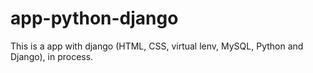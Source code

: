 # app-python-django
This is a app with django (HTML, CSS, virtual lenv, MySQL, Python and Django), in process.
